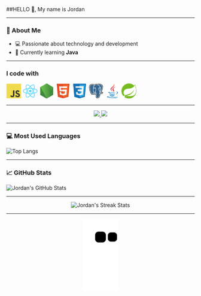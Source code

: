 ##HELLO 👋, My name is Jordan

---

### 🧠 About Me
- 💻 Passionate about technology and development  
- 🌱 Currently learning **Java**  


---



###  I code with
<p align="left">
  <img src="https://raw.githubusercontent.com/devicons/devicon/master/icons/javascript/javascript-original.svg" width="40" height="40" />
  <img src="https://raw.githubusercontent.com/devicons/devicon/master/icons/react/react-original.svg" width="40" height="40" />
  <img src="https://raw.githubusercontent.com/devicons/devicon/master/icons/nodejs/nodejs-original.svg" width="40" height="40" />
  <img src="https://raw.githubusercontent.com/devicons/devicon/master/icons/html5/html5-original.svg" width="40" height="40" />
  <img src="https://raw.githubusercontent.com/devicons/devicon/master/icons/css3/css3-original.svg" width="40" height="40" />
  <img src="https://raw.githubusercontent.com/devicons/devicon/master/icons/postgresql/postgresql-original.svg" width="40" height="40" />
  <img src="https://raw.githubusercontent.com/devicons/devicon/master/icons/java/java-original.svg" width="40" height="40" />
  <img src="https://raw.githubusercontent.com/devicons/devicon/master/icons/spring/spring-original.svg" width="40" height="40" />
</p>

---

<p align="center">
  <a href="https://github.com/jordanpinheiro" target="_blank">
    <img src="https://img.shields.io/badge/GITHUB-black?style=for-the-badge&logo=github&logoColor=white" />
  </a>
  <a href="https://www.linkedin.com/in/jordan-pinheiro-235777258" target="_blank">
    <img src="https://img.shields.io/badge/LINKEDIN-blue?style=for-the-badge&logo=linkedin&logoColor=white" />
  </a>
</p>

---

### 💻 Most Used Languages
![Top Langs](https://github-readme-stats.vercel.app/api/top-langs/?username=jordan-pinheiro&layout=compact&theme=tokyonight)

---

### 📈 GitHub Stats
![Jordan's GitHub Stats](https://github-readme-stats.vercel.app/api?username=jordan-pinheiro&show_icons=true&theme=tokyonight&count_private=true)

---

<p align="center">
  <img src="https://github-readme-streak-stats.herokuapp.com/?user=jordan-pinheiro&theme=tokyonight" alt="Jordan's Streak Stats" />
</p>

---

<p align="center">
  <img src="https://github.com/rafaballerini/rafaballerini/blob/main/github-contribution-grid-snake.svg" alt="Snake animation" />
</p>
